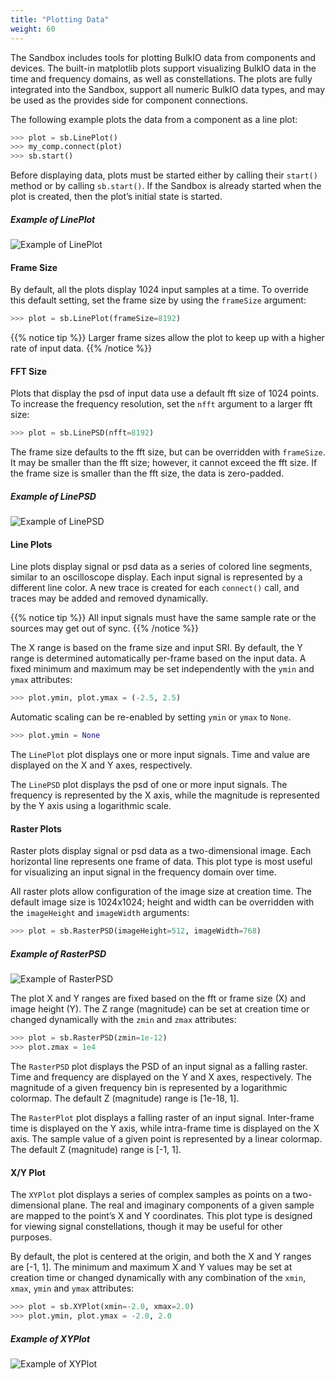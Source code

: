 ```yaml
---
title: "Plotting Data"
weight: 60
---
```


The Sandbox includes tools for plotting BulkIO data from components and devices. The built-in matplotlib plots support visualizing BulkIO data in the time and frequency domains, as well as constellations. The plots are fully integrated into the Sandbox, support all numeric BulkIO data types, and may be used as the provides side for component connections.

The following example plots the data from a component as a line plot:

```py
>>> plot = sb.LinePlot()
>>> my_comp.connect(plot)
>>> sb.start()
```

Before displaying data, plots must be started either by calling their `start()` method or by calling `sb.start()`. If the Sandbox is already started when the plot is created, then the plot’s initial state is started.

##### Example of LinePlot
![Example of LinePlot](../../images/LinePlot.png)

#### Frame Size

By default, all the plots display 1024 input samples at a time. To override this default setting, set the frame size by using the `frameSize` argument:

```py
>>> plot = sb.LinePlot(frameSize=8192)
```

{{% notice tip %}}
Larger frame sizes allow the plot to keep up with a higher rate of input data.
{{% /notice %}}

#### FFT Size

Plots that display the psd of input data use a default fft size of 1024 points. To increase the frequency resolution, set the `nfft` argument to a larger fft size:

```py
>>> plot = sb.LinePSD(nfft=8192)
```

The frame size defaults to the fft size, but can be overridden with `frameSize`. It may be smaller than the fft size; however, it cannot exceed the fft size. If the frame size is smaller than the fft size, the data is zero-padded.

##### Example of LinePSD
![Example of LinePSD](../../images/LinePSD.png)

#### Line Plots

Line plots display signal or psd data as a series of colored line segments, similar to an oscilloscope display. Each input signal is represented by a different line color. A new trace is created for each `connect()` call, and traces may be added and removed dynamically.

{{% notice tip %}}
All input signals must have the same sample rate or the sources may get out of sync.
{{% /notice %}}

The X range is based on the frame size and input SRI. By default, the Y range is determined automatically per-frame based on the input data. A fixed minimum and maximum may be set independently with the `ymin` and `ymax` attributes:

```py
>>> plot.ymin, plot.ymax = (-2.5, 2.5)
```

Automatic scaling can be re-enabled by setting `ymin` or `ymax` to `None`.

```py
>>> plot.ymin = None
```

The `LinePlot` plot displays one or more input signals. Time and value are displayed on the X and Y axes, respectively.

The `LinePSD` plot displays the psd of one or more input signals. The frequency is represented by the X axis, while the magnitude is represented by the Y axis using a logarithmic scale.

#### Raster Plots

Raster plots display signal or psd data as a two-dimensional image. Each horizontal line represents one frame of data. This plot type is most useful for visualizing an input signal in the frequency domain over time.

All raster plots allow configuration of the image size at creation time. The default image size is 1024x1024; height and width can be overridden with the `imageHeight` and `imageWidth` arguments:

```py
>>> plot = sb.RasterPSD(imageHeight=512, imageWidth=768)
```
##### Example of RasterPSD
![Example of RasterPSD](../../images/RasterPSD.png)

The plot X and Y ranges are fixed based on the fft or frame size (X) and image height (Y). The Z range (magnitude) can be set at creation time or changed dynamically with the `zmin` and `zmax` attributes:

```py
>>> plot = sb.RasterPSD(zmin=1e-12)
>>> plot.zmax = 1e4
```

The `RasterPSD` plot displays the PSD of an input signal as a falling raster. Time and frequency are displayed on the Y and X axes, respectively. The magnitude of a given frequency bin is represented by a logarithmic colormap. The default Z (magnitude) range is [1e-18, 1].

The `RasterPlot` plot displays a falling raster of an input signal. Inter-frame time is displayed on the Y axis, while intra-frame time is displayed on the X axis. The sample value of a given point is represented by a linear colormap. The default Z (magnitude) range is [-1, 1].

#### X/Y Plot

The `XYPlot` plot displays a series of complex samples as points on a two-dimensional plane. The real and imaginary components of a given sample are mapped to the point’s X and Y coordinates. This plot type is designed for viewing signal constellations, though it may be useful for other purposes.

By default, the plot is centered at the origin, and both the X and Y ranges are \[-1, 1\]. The minimum and maximum X and Y values may be set at creation time or changed dynamically with any combination of the `xmin`, `xmax`, `ymin` and `ymax` attributes:

```py
>>> plot = sb.XYPlot(xmin=-2.0, xmax=2.0)
>>> plot.ymin, plot.ymax = -2.0, 2.0
```
##### Example of XYPlot
![Example of XYPlot](../../images/XYPlot.png)
